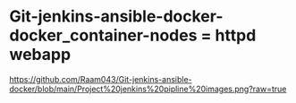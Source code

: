 # Git-jenkins-ansible-docker-docker_container-nodes = httpd webapp



https://github.com/Raam043/Git-jenkins-ansible-docker/blob/main/Project%20jenkins%20pipline%20images.png?raw=true
